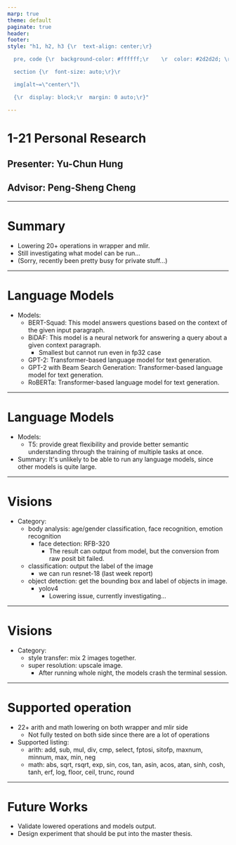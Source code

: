 ```yaml
---
marp: true
theme: default
paginate: true
header: 
footer: 
style: "h1, h2, h3 {\r  text-align: center;\r}

  pre, code {\r  background-color: #ffffff;\r    \r  color: #2d2d2d; \r  \r  font-size: auto;\r }\r

  section {\r  font-size: auto;\r}\r

  img[alt~=\"center\"]\ 

  {\r  display: block;\r  margin: 0 auto;\r}"

---
```


# 1-21 Personal Research
## Presenter: Yu-Chun Hung
## Advisor: Peng-Sheng Cheng

---

# Summary

- Lowering 20+ operations in wrapper and mlir.
- Still investigating what model can be run... 
- (Sorry, recently been pretty busy for private stuff...)
---

# Language Models

- Models:
	- BERT-Squad: This model answers questions based on the context of the given input paragraph.
	- BiDAF: This model is a neural network for answering a query about a given context paragraph.
		- Smallest but cannot run even in fp32 case
	- GPT-2: Transformer-based language model for text generation.
	- GPT-2 with Beam Search Generation: Transformer-based language model for text generation.
	- RoBERTa: Transformer-based language model for text generation.
  
---

# Language Models

- Models:
	- T5: provide great flexibility and provide better semantic understanding through the training of multiple tasks at once.
- Summary: It's unlikely to be able to run any language models, since other models is quite large.

---
# Visions

- Category:
	- body analysis: age/gender classification, face recognition, emotion recognition
		- face detection: RFB-320
			- The result can output from model, but the conversion from raw posit bit failed.
	- classification: output the label of the image
		- we can run resnet-18 (last week report)
	- object detection: get the bounding box and label of objects in image. 
		- yolov4
			- Lowering issue, currently investigating...
---
# Visions
- Category:
	- style transfer: mix 2 images together.
	- super resolution: upscale image.
    	- After running whole night, the models crash the terminal session.
---
# Supported operation

- 22+ arith and math lowering on both wrapper and mlir side
	- Not fully tested on both side since there are a lot of operations
- Supported listing: 
	- arith: add, sub, mul, div, cmp, select, fptosi, sitofp, maxnum, minnum, max, min, neg
	- math: abs, sqrt, rsqrt, exp, sin, cos, tan, asin, acos, atan, sinh, cosh, tanh, erf, log, floor, ceil, trunc, round
---
# Future Works

- Validate lowered operations and models output.
- Design experiment that should be put into the master thesis.